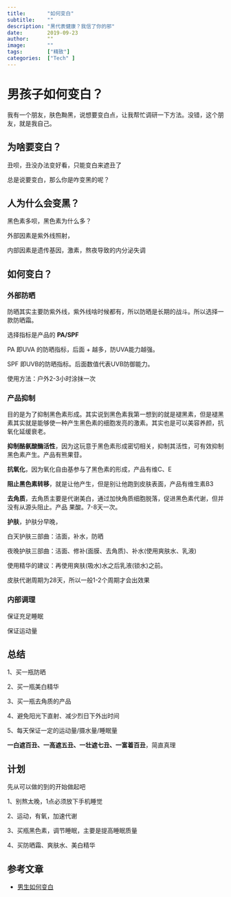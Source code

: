 ```yaml
---
title:       "如何变白"
subtitle:    ""
description: "黑代表健康？我信了你的邪"
date:        2019-09-23
author:      ""
image:       ""
tags:        ["精致"]
categories:  ["Tech" ]
---
```


# 男孩子如何变白？

我有一个朋友，肤色黝黑，说想要变白点，让我帮忙调研一下方法。没错，这个朋友，就是我自己。

##  为啥要变白？

丑呗，丑没办法变好看，只能变白来遮丑了

总是说要变白，那么你是咋变黑的呢？

##  人为什么会变黑？

黑色素多呗，黑色素为什么多？

外部因素是紫外线照射，

内部因素是遗传基因，激素，熬夜导致的内分泌失调

##  如何变白？

###  外部防晒

防晒其实主要防紫外线，紫外线啥时候都有，所以防晒是长期的战斗。所以选择一款防晒霜。

选择指标是产品的 **PA/SPF**

PA  即UVA 的防晒指标，后面 + 越多，防UVA能力越强。

SPF  即UVB的防晒指标。后面数值代表UVB防御能力。

使用方法：户外2-3小时涂抹一次

###  产品抑制

目的是为了抑制黑色素形成。其实说到黑色素我第一想到的就是褪黑素，但是褪黑素其实就是能够使一种产生黑色素的细胞发亮的激素。其实也是可以美容养颜，抗氧化延缓衰老。

**抑制酪氨酸酶活性**，因为这玩意于黑色素形成密切相关，抑制其活性，可有效抑制黑色素产生。产品有熊果苷。

**抗氧化**，因为氧化自由基参与了黑色素的形成，产品有维C、E

**阻止黑色素转移**，就是让他产生，但是别让他跑到皮肤表面，产品有维生素B3

**去角质**，去角质主要是代谢美白，通过加快角质细胞脱落，促进黑色素代谢，但并没有从源头阻止。产品 果酸。7-8天一次。

**护肤**，护肤分早晚，

白天护肤三部曲：洁面，补水，防晒

夜晚护肤三部曲：洁面、修补(面膜、去角质)、补水(使用爽肤水、乳液)

使用精华的建议：再使用爽肤(吸水)水之后乳液(锁水)之前。

皮肤代谢周期为28天，所以一般1-2个周期才会出效果

###  内部调理

保证充足睡眠

保证运动量

##  总结

1、买一瓶防晒

2、买一瓶美白精华

3、买一瓶去角质的产品

4、避免阳光下直射、减少烈日下外出时间

5、每天保证一定的运动量/摄水量/睡眠量

**一白遮百丑、一高遮五丑、一壮遮七丑、一富着百丑**，简直真理

##  计划

先从可以做的到的开始做起吧

1、别熬太晚，1点必须放下手机睡觉

2、运动，有氧，加速代谢

3、买瓶黑色素，调节睡眠，主要是提高睡眠质量

4、买防晒霜、爽肤水、美白精华

##  参考文章

- [男生如何变白](https://www.zhihu.com/question/21244833/answer/245423119)

